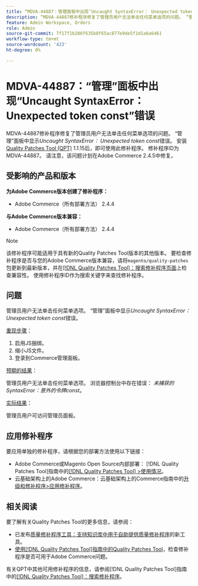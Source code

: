 ```yaml
---
title: “MDVA-44887：管理面板中出现‘Uncaught SyntaxError： Unexpected token const’错误”
description: “MDVA-44887修补程序修复了管理员用户无法单击任何菜单选项的问题。 “管理”面板中显示*Uncaught SyntaxError： Unexpected token const*错误。 安装[Quality Patches Tool (QPT)](https://experienceleague.adobe.com/en/docs/commerce-knowledge-base/kb/announcements/commerce-announcements/magento-quality-patches-released-new-tool-to-self-serve-quality-patches) 1.1.15后，即可使用此修补程序。 修补程序ID为MDVA-44887。 请注意，该问题计划在Adobe Commerce 2.4.5中修复。”
feature: Admin Workspace, Orders
role: Admin
source-git-commit: 7f17f1b286f635b8f65ac877e9de5f1d1a6a6461
workflow-type: tm+mt
source-wordcount: '423'
ht-degree: 0%

---
```


# MDVA-44887：“管理”面板中出现“Uncaught SyntaxError： Unexpected token const”错误

MDVA-44887修补程序修复了管理员用户无法单击任何菜单选项的问题。 “管理”面板中显示&#x200B;*Uncaught SyntaxError： Unexpected token const*&#x200B;错误。 安装[Quality Patches Tool (QPT)](https://experienceleague.adobe.com/en/docs/commerce-knowledge-base/kb/announcements/commerce-announcements/magento-quality-patches-released-new-tool-to-self-serve-quality-patches) 1.1.15后，即可使用此修补程序。 修补程序ID为MDVA-44887。 请注意，该问题计划在Adobe Commerce 2.4.5中修复。

## 受影响的产品和版本

**为Adobe Commerce版本创建了修补程序：**

* Adobe Commerce（所有部署方法） 2.4.4

**与Adobe Commerce版本兼容：**

* Adobe Commerce（所有部署方法） 2.4.4

>[!NOTE]
>
>该修补程序可能适用于具有新的Quality Patches Tool版本的其他版本。 要检查修补程序是否与您的Adobe Commerce版本兼容，请将`magento/quality-patches`包更新到最新版本，并在[[!DNL Quality Patches Tool]：搜索修补程序页面](https://experienceleague.adobe.com/en/docs/commerce-knowledge-base/kb/announcements/commerce-announcements/magento-quality-patches-released-new-tool-to-self-serve-quality-patches)上检查兼容性。 使用修补程序ID作为搜索关键字来查找修补程序。

## 问题

管理员用户无法单击任何菜单选项。 “管理”面板中显示&#x200B;*Uncaught SyntaxError： Unexpected token const*&#x200B;错误。

<u>重现步骤</u>：

1. 启用JS捆绑。
1. 缩小JS文件。
1. 登录到Commerce管理面板。

<u>预期的结果</u>：

管理员用户无法单击任何菜单选项。 浏览器控制台中存在错误： *未捕获的SyntaxError：意外的令牌const*。

<u>实际结果</u>：

管理员用户可访问管理员面板。

## 应用修补程序

要应用单独的修补程序，请根据您的部署方法使用以下链接：

* Adobe Commerce或Magento Open Source内部部署： [!DNL Quality Patches Tool]指南中的[[!DNL Quality Patches Tool] >使用情况](/help/tools/quality-patches-tool/usage.md)。
* 云基础架构上的Adobe Commerce：云基础架构上的Commerce指南中的[升级和修补程序>应用修补程序](https://experienceleague.adobe.com/docs/commerce-cloud-service/user-guide/develop/upgrade/apply-patches.html)。

## 相关阅读

要了解有关Quality Patches Tool的更多信息，请参阅：

* 已发布[质量修补程序工具：支持知识库中用于自助提供质量修补程序](https://experienceleague.adobe.com/en/docs/commerce-knowledge-base/kb/announcements/commerce-announcements/magento-quality-patches-released-new-tool-to-self-serve-quality-patches)的新工具。
* [使用[!DNL Quality Patches Tool]指南中的Quality Patches Tool](/help/tools/quality-patches-tool/patches-available-in-qpt/check-patch-for-magento-issue-with-magento-quality-patches.md)，检查修补程序是否可用于Adobe Commerce问题。

有关QPT中其他可用修补程序的信息，请参阅[!DNL Quality Patches Tool]指南中的[[!DNL Quality Patches Tool]：搜索修补程序](https://experienceleague.adobe.com/tools/commerce-quality-patches/index.html)。
